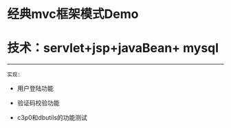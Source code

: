 

经典mvc框架模式Demo
=
技术：servlet+jsp+javaBean+ mysql
====

***

`实现:`

* 用户登陆功能 

* 验证码校验功能 

* c3p0和dbutils的功能测试 

